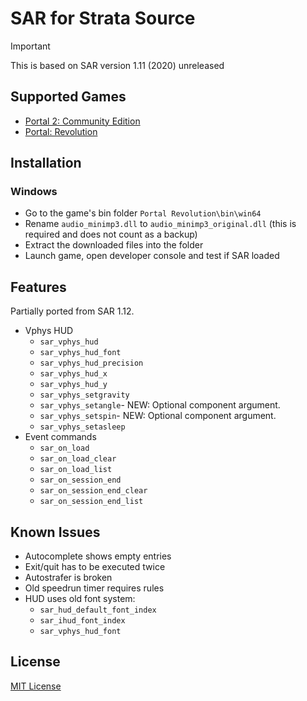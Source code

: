 # SAR for Strata Source

> [!IMPORTANT]
> This is based on SAR version 1.11 (2020) unreleased

## Supported Games

* [Portal 2: Community Edition](https://portal2communityedition.com/)
* [Portal: Revolution](https://www.portalrevolution.com)

## Installation

### Windows

* Go to the game's bin folder `Portal Revolution\bin\win64`
* Rename `audio_minimp3.dll` to `audio_minimp3_original.dll` (this is required and does not count as a backup)
* Extract the downloaded files into the folder
* Launch game, open developer console and test if SAR loaded

## Features

Partially ported from SAR 1.12.

* Vphys HUD
  * `sar_vphys_hud`
  * `sar_vphys_hud_font`
  * `sar_vphys_hud_precision`
  * `sar_vphys_hud_x`
  * `sar_vphys_hud_y`
  * `sar_vphys_setgravity`
  * `sar_vphys_setangle`- NEW: Optional component argument.
  * `sar_vphys_setspin`- NEW: Optional component argument.
  * `sar_vphys_setasleep`
* Event commands
  * `sar_on_load`
  * `sar_on_load_clear`
  * `sar_on_load_list`
  * `sar_on_session_end`
  * `sar_on_session_end_clear`
  * `sar_on_session_end_list`

## Known Issues

* Autocomplete shows empty entries
* Exit/quit has to be executed twice
* Autostrafer is broken
* Old speedrun timer requires rules
* HUD uses old font system:
  * `sar_hud_default_font_index`
  * `sar_ihud_font_index`
  * `sar_vphys_hud_font`

## License

[MIT License](./LICENSE)
